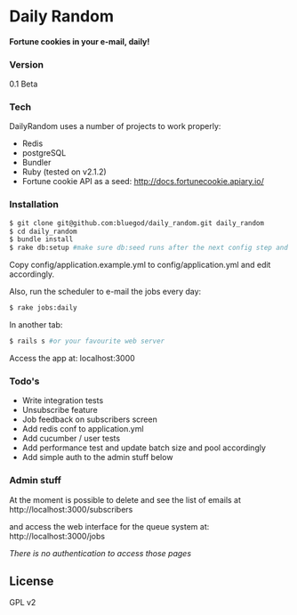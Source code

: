 # Daily Random

#### Fortune cookies in your e-mail, daily!

### Version
0.1 Beta

### Tech

DailyRandom uses a number of projects to work properly:
* Redis
* postgreSQL
* Bundler
* Ruby (tested on v2.1.2)
* Fortune cookie API as a seed: http://docs.fortunecookie.apiary.io/

### Installation

```sh
$ git clone git@github.com:bluegod/daily_random.git daily_random
$ cd daily_random
$ bundle install
$ rake db:setup #make sure db:seed runs after the next config step and while Redis is running!
```

Copy config/application.example.yml to config/application.yml and edit accordingly.

Also, run the scheduler to e-mail the jobs every day:

```sh
$ rake jobs:daily 
```
In another tab:
```sh
$ rails s #or your favourite web server
```
Access the app at: localhost:3000

### Todo's

* Write integration tests
* Unsubscribe feature
* Job feedback on subscribers screen
* Add redis conf to application.yml
* Add cucumber / user tests
* Add performance test and update batch size and pool accordingly
* Add simple auth to the admin stuff below

### Admin stuff
At the moment is possible to delete and see the list of emails at
http://localhost:3000/subscribers

and access the web interface for the queue system at:
http://localhost:3000/jobs

_There is no authentication to access those pages_

License
----
GPL v2
